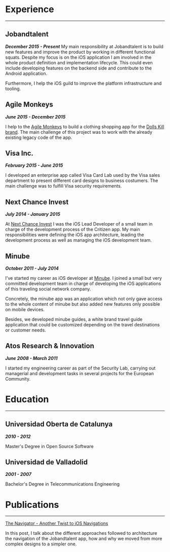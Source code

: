 # Experience

---

## Jobandtalent

_**December 2015 - Present**_
My main responsibility at Jobandtalent is to build new features and improve the product by working in different functional squats. Despite my focus is on the iOS application I am involved in the whole product definition and implementation lifecycle. This could even include developing features on the backend side and contribute to the Android application.

Furthermore, I help the iOS guild to improve the platform infrastructure and tooling.

## Agile Monkeys

_**June 2015 - December 2015**_

I help to the [Agile Monkeys](https://www.theagilemonkeys.com/) to build a clothing shopping app for the [Dolls Kill brand](https://www.dollskill.com/). The main challenge of this project was to work with the already existing legacy code of the app.

## Visa Inc.

_**February 2015 - June 2015**_

I developed an enterprise app called Visa Card Lab used by the Visa sales department to present different card designs to business costumers. The main challenge was to fulfill Visa security requirements.

## Next Chance Invest

_**July 2014 - January 2015**_

At [Next Chance Invest](https://www.linkedin.com/company/nextchance-invest/about/) I was the iOS Lead Developer of a small team in charge of the development process of the Critizen app. My main responsibilities were defining the iOS app architecture, leading the development process as well as managing the iOS development team.

## Minube

_**October 2011 - July 2014**_

I've started my career as iOS developer at [Minube](https://www.minube.com/). I joined a small but very committed development team in charge of developing the iOS applications of this traveling social network company.

Concretely, the minube app was an application which not only gave access to the whole content of minube but also added new features only possible on mobile devices.

Besides, we developed minube guides, a white brand travel guide application that could be customized depending on the travel destinations or customer needs.

## Atos Research & Innovation

_**June 2008 - March 2011**_

I started my engineering career as part of the Security Lab, carrying out managerial and development tasks in several projects for the European Community.

# Education

---

## Universidad Oberta de Catalunya

_**2010 - 2012**_

Master's Degree in Open Source Software

## Universidad de Valladolid

_**2001 - 2007**_

Bachelor's Degree in Telecommunications Engineering

# Publications

---

[The Navigator - Another Twist to iOS Navigations](https://jobandtalent.engineering/the-navigator-420b24fc57da?source=friends_link&sk=a0dbbedd3f087f0750a3cdc072e679d3)

In this post, I talk about the different approaches followed to architecture the navigation of the Jobandtalent app, how and why we moved from more complex designs to a simpler one.
